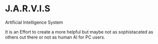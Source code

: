 # J.A.R.V.I.S
Artificial Intelligence System

It is an Effort to create a more helpful but maybe not as sophistacated as others out there or not as human AI for PC users.
